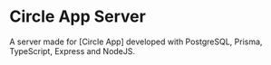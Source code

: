 # Circle App Server

A server made for [Circle App] developed with PostgreSQL, Prisma, TypeScript, Express and NodeJS.
